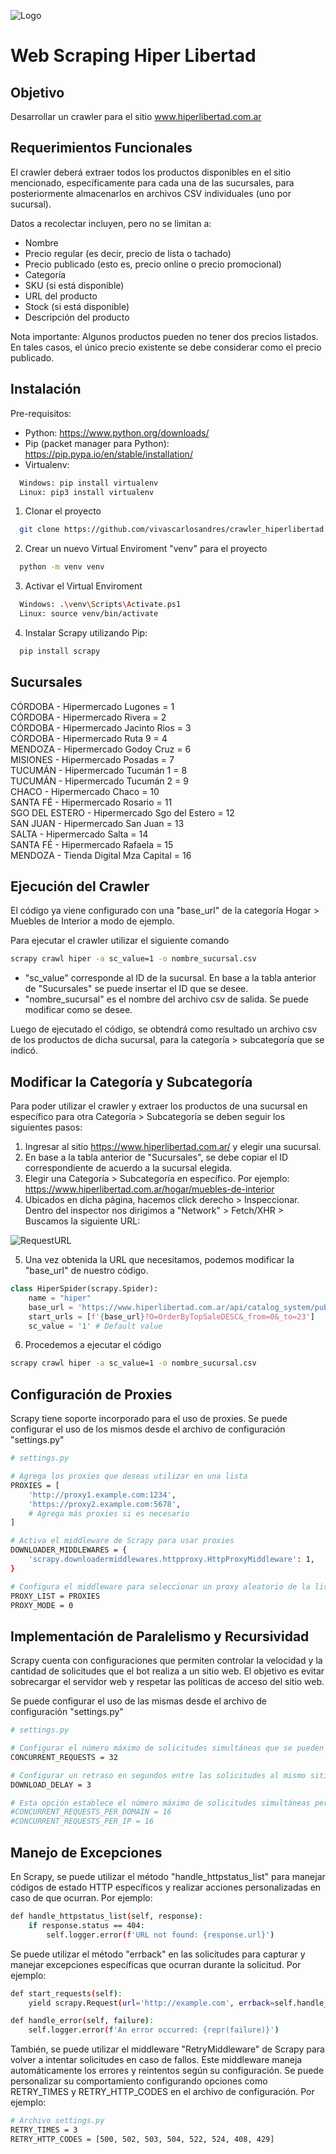 ![Logo](https://imgur.com/YL4RHxX.png)

# Web Scraping Hiper Libertad

## Objetivo

Desarrollar un crawler para el sitio www.hiperlibertad.com.ar

## Requerimientos Funcionales

El crawler deberá extraer todos los productos disponibles en el sitio mencionado,
específicamente para cada una de las sucursales, para posteriormente almacenarlos en
archivos CSV individuales (uno por sucursal).

Datos a recolectar incluyen, pero no se limitan a:
- Nombre
- Precio regular (es decir, precio de lista o tachado)
- Precio publicado (esto es, precio online o precio promocional)
- Categoría
- SKU (si está disponible)
- URL del producto
- Stock (si está disponible)
- Descripción del producto

Nota importante: Algunos productos pueden no tener dos precios listados. En tales
casos, el único precio existente se debe considerar como el precio publicado.

## Instalación

Pre-requisitos:
- Python: https://www.python.org/downloads/
- Pip (packet manager para Python): https://pip.pypa.io/en/stable/installation/
- Virtualenv:
```bash
  Windows: pip install virtualenv
  Linux: pip3 install virtualenv
```


1) Clonar el proyecto
```bash
  git clone https://github.com/vivascarlosandres/crawler_hiperlibertad.git
```
2) Crear un nuevo Virtual Enviroment "venv" para el proyecto

```bash
  python -m venv venv
```

3) Activar el Virtual Enviroment

```bash
  Windows: .\venv\Scripts\Activate.ps1
  Linux: source venv/bin/activate
```

4) Instalar Scrapy utilizando Pip:

```bash
  pip install scrapy
```

## Sucursales

CÓRDOBA - Hipermercado Lugones = 1<br>
CÓRDOBA - Hipermercado Rivera = 2<br>
CÓRDOBA - Hipermercado Jacinto Rios = 3<br>
CÓRDOBA - Hipermercado Ruta 9 = 4<br>
MENDOZA - Hipermercado Godoy Cruz = 6<br>
MISIONES - Hipermercado Posadas = 7<br>
TUCUMÁN - Hipermercado Tucumán 1 = 8<br>
TUCUMÁN - Hipermercado Tucumán 2 = 9<br>
CHACO - Hipermercado Chaco = 10<br>
SANTA FÉ - Hipermercado Rosario = 11<br>
SGO DEL ESTERO - Hipermercado Sgo del Estero = 12<br>
SAN JUAN - Hipermercado San Juan = 13<br>
SALTA - Hipermercado Salta = 14<br>
SANTA FÉ - Hipermercado Rafaela = 15<br>
MENDOZA - Tienda Digital Mza Capital = 16

## Ejecución del Crawler

El código ya viene configurado con una "base_url" de la categoría Hogar > Muebles de Interior a modo de ejemplo.

Para ejecutar el crawler utilizar el siguiente comando

```bash
scrapy crawl hiper -a sc_value=1 -o nombre_sucursal.csv
```
- "sc_value" corresponde al ID de la sucursal. En base a la tabla anterior de "Sucursales" se puede insertar el ID que se desee.
- "nombre_sucursal" es el nombre del archivo csv de salida. Se puede modificar como se desee.

Luego de ejecutado el código, se obtendrá como resultado un archivo csv de los productos de dicha sucursal, para la categoría > subcategoría que se indicó.

## Modificar la Categoría y Subcategoría

Para poder utilizar el crawler y extraer los productos de una sucursal en específico para otra Categoría > Subcategoría se deben seguir los siguientes pasos:

1) Ingresar al sitio https://www.hiperlibertad.com.ar/ y elegir una sucursal.
2) En base a la tabla anterior de "Sucursales", se debe copiar el ID correspondiente de acuerdo a la sucursal elegida.
3) Elegir una Categoría > Subcategoría en específico. Por ejemplo: https://www.hiperlibertad.com.ar/hogar/muebles-de-interior
4) Ubicados en dicha página, hacemos click derecho > Inspeccionar. Dentro del inspector nos dirigimos a "Network" > Fetch/XHR > Buscamos la siguiente URL:

![RequestURL](https://i.imgur.com/eVFVTrc.png)

5) Una vez obtenida la URL que necesitamos, podemos modificar la "base_url" de nuestro código.

```Python
class HiperSpider(scrapy.Spider):
    name = "hiper"
    base_url = 'https://www.hiperlibertad.com.ar/api/catalog_system/pub/products/search/almacen/aceitunas-y-encurtidos'
    start_urls = [f'{base_url}?O=OrderByTopSaleDESC&_from=0&_to=23']
    sc_value = '1' # Default value
```

6) Procedemos a ejecutar el código

```bash
scrapy crawl hiper -a sc_value=1 -o nombre_sucursal.csv
```

## Configuración de Proxies

Scrapy tiene soporte incorporado para el uso de proxies.
Se puede configurar el uso de los mismos desde el archivo de configuración "settings.py"

```bash
# settings.py

# Agrega los proxies que deseas utilizar en una lista
PROXIES = [
    'http://proxy1.example.com:1234',
    'https://proxy2.example.com:5678',
    # Agrega más proxies si es necesario
]

# Activa el middleware de Scrapy para usar proxies
DOWNLOADER_MIDDLEWARES = {
    'scrapy.downloadermiddlewares.httpproxy.HttpProxyMiddleware': 1,
}

# Configura el middleware para seleccionar un proxy aleatorio de la lista en cada solicitud
PROXY_LIST = PROXIES
PROXY_MODE = 0

```

## Implementación de Paralelismo y Recursividad

Scrapy cuenta con configuraciones que permiten controlar la velocidad y la cantidad de solicitudes que el bot realiza a un sitio web. El objetivo es evitar sobrecargar el servidor web y respetar las políticas de acceso del sitio web.

Se puede configurar el uso de las mismas desde el archivo de configuración "settings.py"

```bash
# settings.py

# Configurar el número máximo de solicitudes simultáneas que se pueden realizar.(default: 16)
CONCURRENT_REQUESTS = 32

# Configurar un retraso en segundos entre las solicitudes al mismo sitio. (default: 0)
DOWNLOAD_DELAY = 3

# Esta opción establece el número máximo de solicitudes simultáneas permitidas por DOMINIO o IP. La configuración "DOWNLOAD_DELAY" solo se aplicará a una sola:
#CONCURRENT_REQUESTS_PER_DOMAIN = 16
#CONCURRENT_REQUESTS_PER_IP = 16

```

## Manejo de Excepciones

En Scrapy, se puede utilizar el método "handle_httpstatus_list" para manejar códigos de estado HTTP específicos y realizar acciones personalizadas en caso de que ocurran. Por ejemplo:

```bash
def handle_httpstatus_list(self, response):
    if response.status == 404:
        self.logger.error(f'URL not found: {response.url}')

```

Se puede utilizar el método "errback" en las solicitudes para capturar y manejar excepciones específicas que ocurran durante la solicitud. Por ejemplo:

```bash
def start_requests(self):
    yield scrapy.Request(url='http://example.com', errback=self.handle_error)

def handle_error(self, failure):
    self.logger.error(f'An error occurred: {repr(failure)}')

```

También, se puede utilizar el middleware "RetryMiddleware" de Scrapy para volver a intentar solicitudes en caso de fallos. Este middleware maneja automáticamente los errores y reintentos según su configuración. Se puede personalizar su comportamiento configurando opciones como RETRY_TIMES y RETRY_HTTP_CODES en el archivo de configuración. Por ejemplo:

```bash
# Archivo settings.py
RETRY_TIMES = 3
RETRY_HTTP_CODES = [500, 502, 503, 504, 522, 524, 408, 429]

```